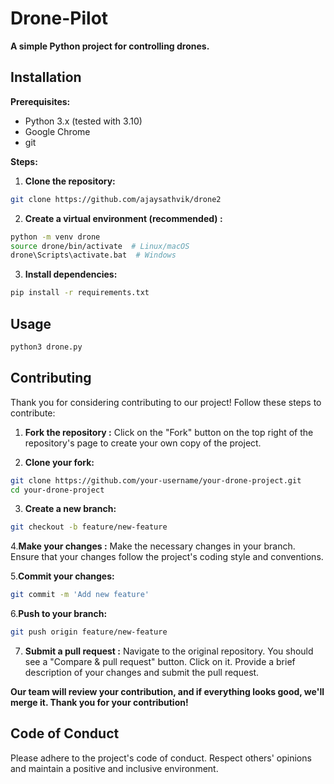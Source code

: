 # Drone-Pilot

**A simple Python project for controlling drones.**

## Installation

**Prerequisites:**

* Python 3.x (tested with 3.10)
* Google Chrome
* git

**Steps:**

1. **Clone the repository:**

```bash
git clone https://github.com/ajaysathvik/drone2
```
2. **Create a virtual environment (recommended) :**
```bash
python -m venv drone
source drone/bin/activate  # Linux/macOS
drone\Scripts\activate.bat  # Windows
```

3. **Install dependencies:**
```bash
pip install -r requirements.txt
```

## Usage
```bash
python3 drone.py
```

## Contributing

Thank you for considering contributing to our project! Follow these steps to contribute:

1. **Fork the repository :**
 Click on the "Fork" button on the top right of the repository's page to create your own copy of the project.

2. **Clone your fork:**

```bash
git clone https://github.com/your-username/your-drone-project.git
cd your-drone-project
```

3. **Create a new branch:**
```bash
git checkout -b feature/new-feature
```

4.**Make your changes :**
Make the necessary changes in your branch. Ensure that your changes follow the project's coding style and conventions.

5.**Commit your changes:**
```bash
git commit -m 'Add new feature'
```

6.**Push to your branch:**
```bash
git push origin feature/new-feature
```

7. **Submit a pull request :** 
 Navigate to the original repository.
You should see a "Compare & pull request" button. Click on it.
Provide a brief description of your changes and submit the pull request.

**Our team will review your contribution, and if everything looks good, we'll merge it. Thank you for your contribution!**

## Code of Conduct
Please adhere to the project's code of conduct. Respect others' opinions and maintain a positive and inclusive environment.
